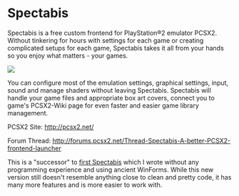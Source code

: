 # Spectabis
Spectabis is a free custom frontend for PlayStation®2 emulator PCSX2. Without tinkering for hours with settings for each game or creating complicated setups for each game, Spectabis takes it all from your hands so you enjoy what matters - your games.

![](http://i.imgur.com/0mbPUmD.png)

You can configure most of the emulation settings, graphical settings, input, sound and manage shaders without leaving Spectabis. Spectabis will handle your game files and appropriate box art covers, connect you to game's PCSX2-Wiki page for even faster and easier game library management.

PCSX2 Site: http://pcsx2.net/

Forum Thread: http://forums.pcsx2.net/Thread-Spectabis-A-better-PCSX2-frontend-launcher

This is a "successor" to [first Spectabis](https://github.com/Spectabis/PCSX2-Spectabis) which I wrote without any programming experience and using ancient WinForms. While this new version still doesn't resemble anything close to clean and pretty code, it has many more features and is more easier to work with.
